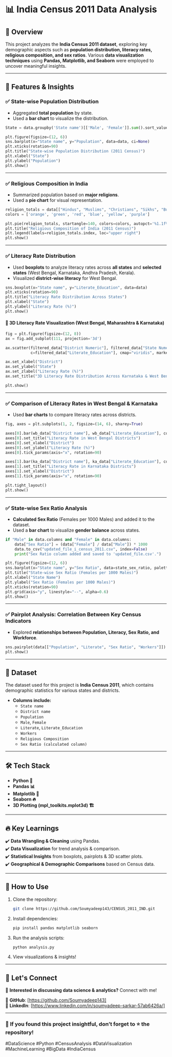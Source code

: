 # 📊 India Census 2011 Data Analysis  

## 📌 Overview  
This project analyzes the **India Census 2011 dataset**, exploring key demographic aspects such as **population distribution, literacy rates, religious composition, and sex ratios**. Various **data visualization techniques** using **Pandas, Matplotlib, and Seaborn** were employed to uncover meaningful insights.  

---

## 🚀 Features & Insights  

### ✅ **State-wise Population Distribution**  
- Aggregated **total population** by state.  
- Used a **bar chart** to visualize the distribution.  

```python
State = data.groupby('State name')[['Male', 'Female']].sum().sort_values(by='Male')

plt.figure(figsize=(12, 6))
sns.barplot(x="State name", y="Population", data=data, ci=None)
plt.xticks(rotation=90)
plt.title("State-wise Population Distribution (2011 Census)")
plt.xlabel("State")
plt.ylabel("Population")
plt.show()
```

---

### ✅ **Religious Composition in India**  
- Summarized population based on **major religions**.  
- Used a **pie chart** for visual representation.  

```python
religion_totals = data[["Hindus", "Muslims", "Christians", "Sikhs", "Buddhists", "Jains"]].sum()
colors = ['orange', 'green', 'red', 'blue', 'yellow', 'purple']

plt.pie(religion_totals, startangle=140, colors=colors, autopct='%1.1f%%', explode=(0,0.1,0.2,0.2,0.1,0))
plt.title("Religious Composition of India (2011 Census)")
plt.legend(labels=religion_totals.index, loc="upper right")
plt.show()
```

---

### ✅ **Literacy Rate Distribution**  
- Used **boxplots** to analyze literacy rates across **all states** and **selected states** (West Bengal, Karnataka, Andhra Pradesh, Kerala).  
- Visualized **district-wise literacy** for West Bengal.  

```python
sns.boxplot(x="State name", y="Literate_Education", data=data)
plt.xticks(rotation=90)
plt.title("Literacy Rate Distribution Across States")
plt.xlabel("State")
plt.ylabel("Literacy Rate (%)")
plt.show()
```

#### 📌 **3D Literacy Rate Visualization** (West Bengal, Maharashtra & Karnataka)  

```python
fig = plt.figure(figsize=(12, 8))
ax = fig.add_subplot(111, projection='3d')

ax.scatter(filtered_data["District Numeric"], filtered_data["State Numeric"], filtered_data["Literate_Education"],
           c=filtered_data["Literate_Education"], cmap="viridis", marker="o")

ax.set_xlabel("District")
ax.set_ylabel("State")
ax.set_zlabel("Literacy Rate (%)")
ax.set_title("3D Literacy Rate Distribution Across Karnataka & West Bengal")

plt.show()
```

---

### ✅ **Comparison of Literacy Rates in West Bengal & Karnataka**  
- Used **bar charts** to compare literacy rates across districts.  

```python
fig, axes = plt.subplots(1, 2, figsize=(14, 6), sharey=True)

axes[0].bar(wb_data["District name"], wb_data["Literate_Education"], color="royalblue")
axes[0].set_title("Literacy Rate in West Bengal Districts")
axes[0].set_xlabel("District")
axes[0].set_ylabel("Literacy Rate (%)")
axes[0].tick_params(axis="x", rotation=90)

axes[1].bar(ka_data["District name"], ka_data["Literate_Education"], color="darkorange")
axes[1].set_title("Literacy Rate in Karnataka Districts")
axes[1].set_xlabel("District")
axes[1].tick_params(axis="x", rotation=90)

plt.tight_layout()
plt.show()
```

---

### ✅ **State-wise Sex Ratio Analysis**  
- **Calculated Sex Ratio** (Females per 1000 Males) and added it to the dataset.  
- Used a **bar chart** to visualize **gender balance** across states.  

```python
if "Male" in data.columns and "Female" in data.columns:
    data["Sex Ratio"] = (data["Female"] / data["Male"]) * 1000
    data.to_csv("updated_file_i_census_2011.csv", index=False)
    print("Sex Ratio column added and saved to 'updated_file.csv'.")
```

```python
plt.figure(figsize=(12, 6))
sns.barplot(x="State name", y="Sex Ratio", data=state_sex_ratio, palette="coolwarm")
plt.title("State-wise Sex Ratio (Females per 1000 Males)")
plt.xlabel("State Name")
plt.ylabel("Sex Ratio (Females per 1000 Males)")
plt.xticks(rotation=90)
plt.grid(axis="y", linestyle="--", alpha=0.6)
plt.show()
```

---

### ✅ **Pairplot Analysis: Correlation Between Key Census Indicators**  
- Explored **relationships between Population, Literacy, Sex Ratio, and Workforce**.  

```python
sns.pairplot(data[["Population", "Literate", "Sex Ratio", "Workers"]])
plt.show()
```

---

## 📁 Dataset  
The dataset used for this project is **India Census 2011**, which contains demographic statistics for various states and districts.

- **Columns include:**  
  - `State name`
  - `District name`
  - `Population`
  - `Male`, `Female`
  - `Literate`, `Literate_Education`
  - `Workers`
  - `Religious Composition`
  - `Sex Ratio (calculated column)`

---

## 🛠️ Tech Stack  
- **Python 🐍**  
- **Pandas 📊**  
- **Matplotlib 🎨**  
- **Seaborn 🔥**  
- **3D Plotting (mpl_toolkits.mplot3d) 🏗️**  

---

## 🔥 Key Learnings  
✔️ **Data Wrangling & Cleaning** using Pandas.  
✔️ **Data Visualization** for trend analysis & comparison.  
✔️ **Statistical Insights** from boxplots, pairplots & 3D scatter plots.  
✔️ **Geographical & Demographic Comparisons** based on Census data.  

---

## 📢 How to Use  
1. Clone the repository:  
   ```bash
   git clone https://github.com/Soumyadeep143/CENSUS_2011_IND.git
   ```
2. Install dependencies:  
   ```bash
   pip install pandas matplotlib seaborn
   ```
3. Run the analysis scripts:  
   ```bash
   python analysis.py
   ```
4. View visualizations & insights!  

---

## 🤝 Let's Connect  
💬 **Interested in discussing data science & analytics?** Connect with me!  

📌 **GitHub**: [https://github.com/Soumyadeep143]  
📌 **LinkedIn**: [https://www.linkedin.com/in/soumyadeep-sarkar-57ab6426a/]  

---

### 📢 **If you found this project insightful, don’t forget to ⭐ the repository!**  

#DataScience #Python #CensusAnalysis #DataVisualization #MachineLearning #BigData #IndiaCensus
